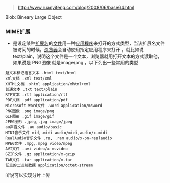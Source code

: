 > http://www.ruanyifeng.com/blog/2008/06/base64.html

Blob: Bineary Large Object

### MIME扩展

- 是设定某种[扩展名](https://baike.baidu.com/item/扩展名/103577)的[文件](https://baike.baidu.com/item/文件/6270998)用一种[应用程序](https://baike.baidu.com/item/应用程序/5985445)来打开的方式类型，当该扩展名文件被访问的时候，[浏览器](https://baike.baidu.com/item/浏览器/213911)会自动使用指定应用程序来打开 ，就比如说text/plain，说明这个文件是一个文本，浏览器就用打开文本的方式读取他，如果说是 PNG图像 就是image/png ，以下列出一些常用的类型

```
超文本标记语言文本 .html text/html
xml文档 .xml text/xml
XHTML文档 .xhtml application/xhtml+xml
普通文本 .txt text/plain
RTF文本 .rtf application/rtf
PDF文档 .pdf application/pdf
Microsoft Word文件 .word application/msword
PNG图像 .png image/png
GIF图形 .gif image/gif
JPEG图形 .jpeg,.jpg image/jpeg
au声音文件 .au audio/basic
MIDI音乐文件 mid,.midi audio/midi,audio/x-midi
RealAudio音乐文件 .ra, .ram audio/x-pn-realaudio
MPEG文件 .mpg,.mpeg video/mpeg
AVI文件 .avi video/x-msvideo
GZIP文件 .gz application/x-gzip
TAR文件 .tar application/x-tar
任意的二进制数据 application/octet-stream
```


听说可以实现分片上传